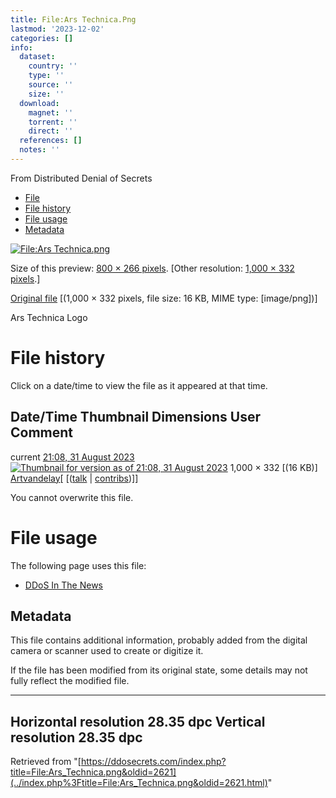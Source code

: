 ```yaml
---
title: File:Ars Technica.Png
lastmod: '2023-12-02'
categories: []
info:
  dataset:
    country: ''
    type: ''
    source: ''
    size: ''
  download:
    magnet: ''
    torrent: ''
    direct: ''
  references: []
  notes: ''
---
```




From Distributed Denial of Secrets

- [File](./File:Ars_Technica.png.html#file)
- [File history](./File:Ars_Technica.png.html#filehistory)
- [File usage](./File:Ars_Technica.png.html#filelinks)
- [Metadata](./File:Ars_Technica.png.html#metadata)

[![File:Ars
Technica.png](../images/thumb/b/b9/Ars_Technica.png/800px-Ars_Technica.png%3F20230831210842)](../images/b/b9/Ars_Technica.png)

Size of this preview: [800 × 266
pixels](../images/thumb/b/b9/Ars_Technica.png/800px-Ars_Technica.png).
[Other resolution: [1,000 × 332
pixels](../images/b/b9/Ars_Technica.png).]

[Original
file](../images/b/b9/Ars_Technica.png "Ars Technica.png")
‎[(1,000 × 332 pixels, file size: 16 KB, MIME type:
[image/png])]

Ars Technica Logo

# File history

Click on a date/time to view the file as it appeared at that time.

Date/Time Thumbnail Dimensions User Comment
---
current [21:08, 31 August 2023](../images/b/b9/Ars_Technica.png) [![Thumbnail for version as of 21:08, 31 August 2023](../images/thumb/b/b9/Ars_Technica.png/120px-Ars_Technica.png%3F20230831210842)](../images/b/b9/Ars_Technica.png) 1,000 × 332 [(16 KB)] [Artvandelay](../index.php%3Ftitle=User:Artvandelay&action=edit&redlink=1.html "User:Artvandelay (page does not exist)")[ [([talk](../index.php%3Ftitle=User_talk:Artvandelay&action=edit&redlink=1.html "User talk:Artvandelay (page does not exist)") | [contribs](./Special:Contributions/Artvandelay.html "Special:Contributions/Artvandelay"))]]

You cannot overwrite this file.

# File usage

The following page uses this file:

- [DDoS In The News](DDoS_In_The_News.html "DDoS In The News")

## Metadata

This file contains additional information, probably added from the
digital camera or scanner used to create or digitize it.

If the file has been modified from its original state, some details may
not fully reflect the modified file.

---
Horizontal resolution 28.35 dpc
Vertical resolution 28.35 dpc
---

Retrieved from
"[https://ddosecrets.com/index.php?title=File:Ars_Technica.png&oldid=2621](../index.php%3Ftitle=File:Ars_Technica.png&oldid=2621.html)"

